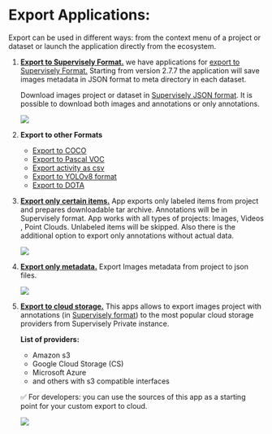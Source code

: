 # Export Applications:

Export can be used in different ways:
from the context menu of a project or dataset or launch the application directly from the ecosystem.

1. [**Export to Supervisely Format.**](https://ecosystem.supervisely.com/apps/export-to-supervisely-format)
    we have applications for [export to Supervisely Format.](https://ecosystem.supervisely.com/apps/export-to-supervisely-format)
    Starting from version 2.7.7 the application will save images metadata in JSON format to meta directory in each dataset.

    Download images project or dataset in [Supervisely JSON format](../../../data-organization/Annotation-JSON-format/00_ann_format_navi.md). It is possible to download both images and annotations or only annotations.

    ![](export-super-format.png)


2. **Export to other Formats**
    * [Export to COCO](https://ecosystem.supervisely.com/apps/export-to-coco)
    * [Export to Pascal VOC](https://ecosystem.supervisely.com/apps/export-to-pascal-voc)
    * [Export activity as csv](https://ecosystem.supervisely.com/apps/export-activity-as-csv)
    * [Export to YOLOv8 format](https://ecosystem.supervisely.com/apps/export-to-yolov8)
    * [Export to DOTA](https://ecosystem.supervisely.com/apps/export-to-dota)

3. [**Export only certain items.**](https://ecosystem.supervisely.com/apps/export-only-labeled-items) App exports only labeled items from project and prepares downloadable tar archive. Annotations will be in Supervisely format. App works with all types of projects: Images, Videos , Point Clouds. Unlabeled items will be skipped. Also there is the additional option to export only annotations without actual data.

   ![](Export-labeled-items.png)

4. [**Export only metadata.**](https://ecosystem.supervisely.com/apps/export-metadata) 
    Export Images metadata from project to json files.
    
    ![](Export-Metadata.png)

5. [**Export to cloud storage.**](https://ecosystem.supervisely.com/apps/export-project-to-cloud-storage)
    This apps allows to export images project with annotations (in [Supervisely format](https://developer.supervisely.com/api-references/supervisely-annotation-json-format?_ga=2.2048241.1588633722.1698657810-1548462166.1688143034)) to the most popular cloud storage providers from Supervisely Private instance.

    **List of providers:**

    * Amazon s3
    * Google Cloud Storage (CS)
    * Microsoft Azure
    * and others with s3 compatible interfaces

    ✅ For developers: you can use the sources of this app as a starting point for your custom export to cloud.

    ![](Export-cloud-storage.png)


